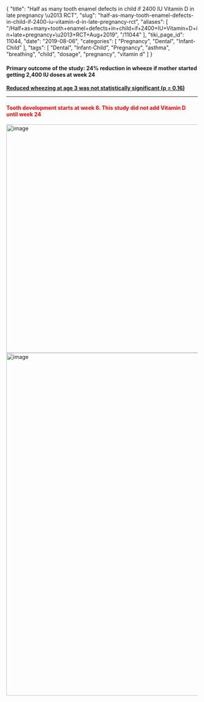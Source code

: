 {
    "title": "Half as many tooth enamel defects in child if 2400 IU Vitamin D in late pregnancy \u2013 RCT",
    "slug": "half-as-many-tooth-enamel-defects-in-child-if-2400-iu-vitamin-d-in-late-pregnancy-rct",
    "aliases": [
        "/Half+as+many+tooth+enamel+defects+in+child+if+2400+IU+Vitamin+D+in+late+pregnancy+\u2013+RCT+Aug+2019",
        "/11044"
    ],
    "tiki_page_id": 11044,
    "date": "2019-08-06",
    "categories": [
        "Pregnancy",
        "Dental",
        "Infant-Child"
    ],
    "tags": [
        "Dental",
        "Infant-Child",
        "Pregnancy",
        "asthma",
        "breathing",
        "child",
        "dosage",
        "pregnancy",
        "vitamin d"
    ]
}


#### Primary outcome of the study: 24% reduction in wheeze if mother started getting 2,400 IU doses at week 24

 **[Reduced wheezing at age 3 was not statistically significant (p = 0.16)](https://www.medpagetoday.org/pediatrics/asthma/55882?vpass=1)** 

---

#### <span style="color:#F00;">Tooth development starts at week 6. This study did not add Vitamin D until week 24</span>

<img src="/attachments/d3.mock.jpg" alt="image" width="600">

<img src="https://d1bk1kqxc0sym.cloudfront.net/attachments/jpeg/teeth-vs-weeks.jpg" alt="image" width="900">

<!-- ~tc~ (alias(Half as many tooth enamel defects in child if 2400 IU Vitamin D daily during pregnancy – RCT Aug 2019)) ~/tc~ -->
